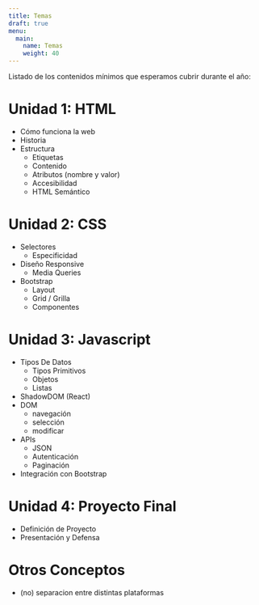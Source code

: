 ```yaml
---
title: Temas
draft: true
menu:
  main:
    name: Temas
    weight: 40
---
```


Listado de los contenidos mínimos que esperamos cubrir durante el año:

# Unidad 1: HTML

- Cómo funciona la web
- Historia
- Estructura
    - Etiquetas
    - Contenido
    - Atributos (nombre y valor)
    - Accesibilidad
    - HTML Semántico

# Unidad 2: CSS

- Selectores
	- Especificidad
- Diseño Responsive
	- Media Queries
- Bootstrap
    - Layout
    - Grid / Grilla
    - Componentes

# Unidad 3: Javascript
- Tipos De Datos
    - Tipos Primitivos
    - Objetos
    - Listas
- ShadowDOM (React)
- DOM
    - navegación
    - selección
    - modificar
- APIs
    - JSON
    - Autenticación
    - Paginación
- Integración con Bootstrap

# Unidad 4: Proyecto Final
- Definición de Proyecto
- Presentación y Defensa

# Otros Conceptos

- (no) separacion entre distintas plataformas
